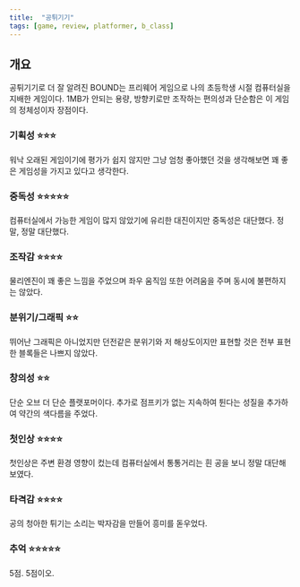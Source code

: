 ```yaml
---
title:  "공튀기기"
tags: [game, review, platformer, b_class]
---
```



## 개요

공튀기기로 더 잘 알려진 BOUND는 프리웨어 게임으로 나의 초등학생 시절 컴퓨터실을  지배한 게임이다. 1MB가 안되는 용량, 방향키로만 조작하는 편의성과 단순함은 이 게임의 정체성이자 장점이다.

### 기획성 ⭐⭐⭐

워낙 오래된 게임이기에 평가가 쉽지 않지만 그냥 엄청 좋아했던 것을  생각해보면 꽤 좋은 게임성을 가지고 있다고 생각한다.

### 중독성 ⭐⭐⭐⭐⭐

컴퓨터실에서 가능한 게임이 많지 않았기에 유리한 대진이지만 중독성은 대단했다. 정말, 정말 대단했다.

### 조작감 ⭐⭐⭐⭐

물리엔진이 꽤 좋은 느낌을 주었으며 좌우 움직임 또한 어려움을 주며 동시에 불편하지는 않았다.

### 분위기/그래픽 ⭐⭐

뛰어난 그래픽은 아니었지만 던전같은 분위기와 저 해상도이지만 표현할 것은 전부 표현한 블록들은 나쁘지 않았다.

### 창의성 ⭐⭐

단순 오브 더 단순 플랫포머이다. 추가로 점프키가 없는 지속하여 튄다는 성질을 추가하여 약간의 색다름을 주었다. 

### 첫인상 ⭐⭐⭐⭐

첫인상은 주변 환경 영향이 컸는데 컴퓨터실에서 통통거리는 흰 공을 보니 정말 대단해 보였다.

### 타격감 ⭐⭐⭐⭐

공의 청아한 튀기는 소리는 박자감을 만들어 흥미를 돋우었다.

### 추억 ⭐⭐⭐⭐⭐

5점. 5점이오.
